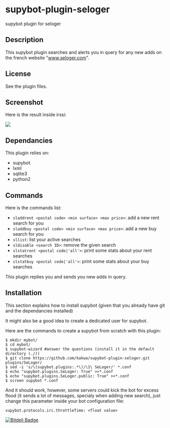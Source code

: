 supybot-plugin-seloger
======================

supybot plugin for seloger

## Description ##

This supybot plugin searches and alerts you in query for any new adds on 
the french website "www.seloger.com".

## License ##

See the plugin files.

## Screenshot ##

Here is the result inside irssi:

<img src="https://raw.github.com/kakwa/supybot-plugin-seloger/master/screenshot/seloger-screenshot.jpg"/>

## Dependancies ##

This plugin relies on:

* supybot
* lxml
* sqlite3
* python2

## Commands ##

Here is the commands list: 

* ```sladdrent <postal code> <min surface> <max price>```: add a new rent search for you
* ```sladdbuy <postal code> <min surface> <max price>```: add a new buy search for you
* ```sllist```: list your active searches
* ```sldisable <search ID>```: remove the given search
* ```slstatrent <postal code|'all'>```: print some stats about your rent searches
* ```slstatbuy <postal code|'all'>```: print some stats about your buy searches

This plugin replies you and sends you new adds in query.

## Installation ##

This section explains how to install supybot 
(given that you already have git and the dependancies installed)

It might also be a good idea to create a dedicated user for supybot.

Here are the commands to create a supybot from scratch with this plugin:

```shell
$ mkdir mybot/
$ cd mybot/
$ supybot-wizard #answer the questions (install it in the default directory (./))
$ git clone https://github.com/kakwa/supybot-plugin-seloger.git plugins/SeLoger/
$ sed -i 's/\(supybot.plugins:.*\)/\1\ SeLoger/' *.conf
$ echo "supybot.plugins.SeLoger: True" >>*.conf
$ echo "supybot.plugins.SeLoger.public: True" >>*.conf
$ screen supybot *.conf
```

And it should work, however, some servers could kick the bot for excess flood 
(it sends a lot of messages, specialy when adding new search), 
just change this parameter inside your bot configuration file:

```
supybot.protocols.irc.throttleTime: <float value>
```


[![Bitdeli Badge](https://d2weczhvl823v0.cloudfront.net/kakwa/supybot-plugin-seloger/trend.png)](https://bitdeli.com/free "Bitdeli Badge")

